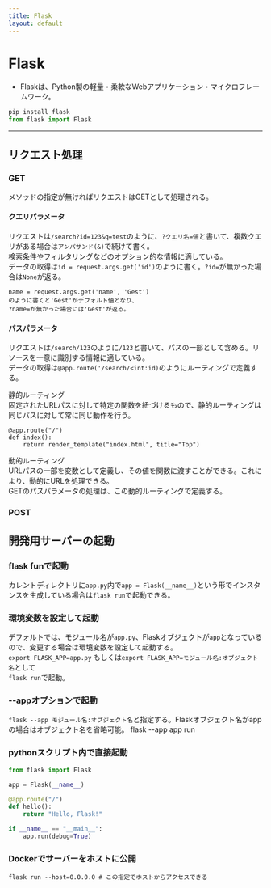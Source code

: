 ```yaml
---
title: Flask
layout: default
---
```


# Flask <a id="top" data-name="TOP"></a>

- Flaskは、Python製の軽量・柔軟なWebアプリケーション・マイクロフレームワーク。

```python
pip install flask
from flask import Flask
```

---

<a id="request-processing" data-name="リクエスト処理"></a>

## リクエスト処理

### GET
メソッドの指定が無ければリクエストはGETとして処理される。

#### クエリパラメータ
リクエストは`/search?id=123&q=test`のように、`?クエリ名=値`と書いて、複数クエリがある場合は`アンパサンド(&)`で続けて書く。<br>検索条件やフィルタリングなどのオプション的な情報に適している。<br>
データの取得は`id = request.args.get('id')`のように書く。`?id=`が無かった場合は`None`が返る。
<pre><code class="tips">name = request.args.get('name', 'Gest')
のように書くと'Gest'がデフォルト値となり、
?name=が無かった場合には'Gest'が返る。</code></pre>

#### パスパラメータ
リクエストは`/search/123`のように`/123`と書いて、パスの一部として含める。リソースを一意に識別する情報に適している。<br>
データの取得は`@app.route('/search/<int:id)`のようにルーティングで定義する。

<div class="subtitle">静的ルーティング</div>
固定されたURLパスに対して特定の関数を紐づけるもので、静的ルーティングは同じパスに対して常に同じ動作を行う。

<pre><code class="example">@app.route("/")
def index():
    return render_template("index.html", title="Top")</code></pre>

<div class="subtitle">動的ルーティング</div>
URLパスの一部を変数として定義し、その値を関数に渡すことができる。これにより、動的にURLを処理できる。<br>GETのパスパラメータの処理は、この動的ルーティングで定義する。

### POST














<a id="jinja2" data-name="Jinja2">








<a id="development_server" data-name="開発用サーバー">

## 開発用サーバーの起動

### flask funで起動
カレントディレクトリに`app.py`内で`app = Flask(__name__)`という形でインスタンスを生成している場合は`flask run`で起動できる。

### 環境変数を設定して起動
デフォルトでは、モジュール名が`app.py`、Flaskオブジェクトが`app`となっているので、変更する場合は環境変数を設定して起動する。<br>
`export FLASK_APP=app.py` もしくは`export FLASK_APP=モジュール名:オブジェクト名`として<br>`flask run`で起動。

### --appオプションで起動
`flask --app モジュール名:オブジェクト名`と指定する。Flaskオブジェクト名がappの場合はオブジェクト名を省略可能。 flask --app app run

### pythonスクリプト内で直接起動

```python
from flask import Flask

app = Flask(__name__)

@app.route("/")
def hello():
    return "Hello, Flask!"

if __name__ == "__main__":
    app.run(debug=True)
```

### Dockerでサーバーをホストに公開
<pre><code class="tips">flask run --host=0.0.0.0 # この指定でホストからアクセスできる</code></pre>

